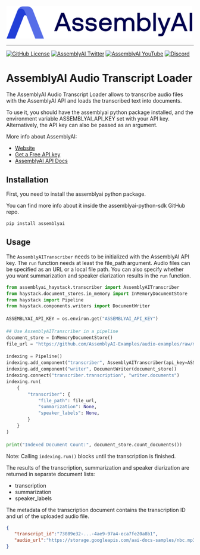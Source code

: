 <img src="https://github.com/AssemblyAI/assemblyai-python-sdk/blob/master/assemblyai.png?raw=true" width="500"/>

---

[![GitHub License](https://img.shields.io/github/license/AssemblyAI/assemblyai-haystack)](https://github.com/AssemblyAI/assemblyai-haystack/blob/main/LICENSE)
[![AssemblyAI Twitter](https://img.shields.io/twitter/follow/AssemblyAI?label=%40AssemblyAI&style=social)](https://twitter.com/AssemblyAI)
[![AssemblyAI YouTube](https://img.shields.io/youtube/channel/subscribers/UCtatfZMf-8EkIwASXM4ts0A)](https://www.youtube.com/@AssemblyAI)
[![Discord](https://img.shields.io/discord/875120158014853141?logo=discord&label=Discord&link=https%3A%2F%2Fdiscord.com%2Fchannels%2F875120158014853141&style=social)
](https://assemblyai.com/discord)

# AssemblyAI Audio Transcript Loader

The AssemblyAI Audio Transcript Loader allows to transcribe audio files with the AssemblyAI API and loads the transcribed text into documents.

To use it, you should have the assemblyai python package installed, and the environment variable ASSEMBLYAI_API_KEY set with your API key. Alternatively, the API key can also be passed as an argument.

More info about AssemblyAI:

* [Website](https://www.assemblyai.com/)
* [Get a Free API key](https://www.assemblyai.com/dashboard/signup)
* [AssemblyAI API Docs](https://www.assemblyai.com/docs)

## Installation

First, you need to install the assemblyai python package.

You can find more info about it inside the assemblyai-python-sdk GitHub repo.

```bash
pip install assemblyai
```

## Usage

The `AssemblyAITranscriber` needs to be initialized with the AssemblyAI API key. 
The `run` function needs at least the file_path argument. Audio files can be specified as an URL or a local file path.
You can also specify whether you want summarization and speaker diarization results in the `run` function.

```python
from assemblyai_haystack.transcriber import AssemblyAITranscriber
from haystack.document_stores.in_memory import InMemoryDocumentStore
from haystack import Pipeline
from haystack.components.writers import DocumentWriter

ASSEMBLYAI_API_KEY = os.environ.get("ASSEMBLYAI_API_KEY")

## Use AssemblyAITranscriber in a pipeline
document_store = InMemoryDocumentStore()
file_url = "https://github.com/AssemblyAI-Examples/audio-examples/raw/main/20230607_me_canadian_wildfires.mp3"

indexing = Pipeline()
indexing.add_component("transcriber", AssemblyAITranscriber(api_key=ASSEMBLYAI_API_KEY))
indexing.add_component("writer", DocumentWriter(document_store))
indexing.connect("transcriber.transcription", "writer.documents")
indexing.run(
    {
        "transcriber": {
            "file_path": file_url,
            "summarization": None,
            "speaker_labels": None,
        }
    }
)

print("Indexed Document Count:", document_store.count_documents())
```

Note: Calling `indexing.run()` blocks until the transcription is finished.

The results of the transcription, summarization and speaker diarization are returned in separate document lists:
* transcription
* summarization
* speaker_labels

The metadata of the transcription document contains the transcription ID and url of the uploaded audio file.

```json
{
   "transcript_id":"73089e32-...-4ae9-97a4-eca7fe20a8b1",
   "audio_url":"https://storage.googleapis.com/aai-docs-samples/nbc.mp3"
}
```
  
